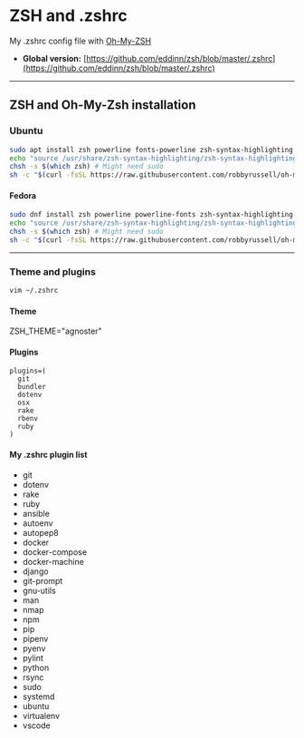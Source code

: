 # ZSH and .zshrc

My .zshrc config file with [Oh-My-ZSH](https://github.com/robbyrussell/oh-my-zsh)

- **Global version:** [https://github.com/eddinn/zsh/blob/master/.zshrc](https://github.com/eddinn/zsh/blob/master/.zshrc)

---

## ZSH and Oh-My-Zsh installation

### Ubuntu

```bash
sudo apt install zsh powerline fonts-powerline zsh-syntax-highlighting git curl
echo "source /usr/share/zsh-syntax-highlighting/zsh-syntax-highlighting.zsh" >> ~/.zshrc
chsh -s $(which zsh) # Might need sudo
sh -c "$(curl -fsSL https://raw.githubusercontent.com/robbyrussell/oh-my-zsh/master/tools/install.sh)"
```

#### Fedora

```bash
sudo dnf install zsh powerline powerline-fonts zsh-syntax-highlighting git curl
echo "source /usr/share/zsh-syntax-highlighting/zsh-syntax-highlighting.zsh" >> ~/.zshrc
chsh -s $(which zsh) # Might need sudo
sh -c "$(curl -fsSL https://raw.githubusercontent.com/robbyrussell/oh-my-zsh/master/tools/install.sh)"
```

---

### Theme and plugins

```bash
vim ~/.zshrc
```

#### Theme

ZSH_THEME="agnoster"

#### Plugins

```.zshrc
plugins=(
  git
  bundler
  dotenv
  osx
  rake
  rbenv
  ruby
)
```

#### My .zshrc plugin list

- git
- dotenv
- rake
- ruby
- ansible
- autoenv
- autopep8
- docker
- docker-compose
- docker-machine
- django
- git-prompt
- gnu-utils
- man
- nmap
- npm
- pip
- pipenv
- pyenv
- pylint
- python
- rsync
- sudo
- systemd
- ubuntu
- virtualenv
- vscode
